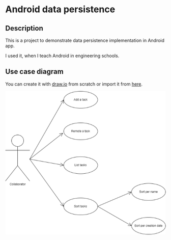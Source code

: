 # Android data persistence

## Description

This is a project to demonstrate data persistence implementation in Android app.

I used it, when I teach Android in engineering schools.

## Use case diagram

You can create it with [draw.io](https://app.diagrams.net/) from scratch or import it from [here](./documentation/usecase.drawio).

![Use Case](./documentation/usecase.png)








